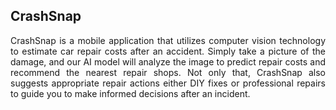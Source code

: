 ## CrashSnap

<p align="justify">
CrashSnap is a mobile application that utilizes computer vision technology to estimate car repair costs after an accident. 
Simply take a picture of the damage, and our AI model will analyze the image to predict repair costs and recommend the nearest repair shops. 
Not only that, CrashSnap also suggests appropriate repair actions either DIY fixes or professional repairs to guide you to make informed decisions after an incident. 
</p>
